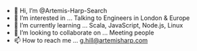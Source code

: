 - 👋 Hi, I’m @Artemis-Harp-Search
- 👀 I’m interested in ... Talking to Engineers in London & Europe 
- 🌱 I’m currently learning ... Scala, JavaScript, Node.js, Linux 
- 💞️ I’m looking to collaborate on ... Meeting people
- 📫 How to reach me ... g.hill@artemisharp.com 

<!---
Artemis-Harp-Search/Artemis-Harp-Search is a ✨ special ✨ repository because its `README.md` (this file) appears on your GitHub profile.
You can click the Preview link to take a look at your changes.
--->
